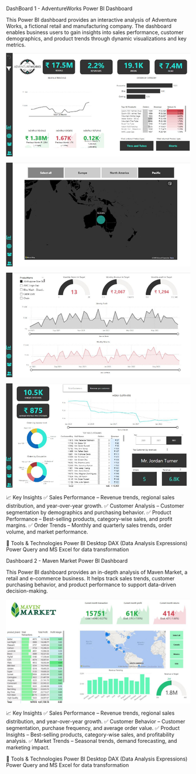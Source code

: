 DashBoard 1 -  AdventureWorks Power BI Dashboard

This Power BI dashboard provides an interactive analysis of Adventure Works, a fictional retail and manufacturing company. The dashboard enables business users to gain insights into sales performance, customer demographics, and product trends through dynamic visualizations and key metrics.

![Dashboard Preview](Preview-1.JPG)

![Dashboard Preview](Preview-2.JPG)

![Dashboard Preview](Preview-3.JPG)

![Dashboard Preview](Preview-4.JPG)

📈 Key Insights
✅ Sales Performance – Revenue trends, regional sales distribution, and year-over-year growth.
✅ Customer Analysis – Customer segmentation by demographics and purchasing behavior.
✅ Product Performance – Best-selling products, category-wise sales, and profit margins.
✅ Order Trends – Monthly and quarterly sales trends, order volume, and market performance.

🔧 Tools & Technologies
Power BI Desktop
DAX (Data Analysis Expressions)
Power Query and MS Excel for data transformation 

Dashboard 2 - Maven Market Power BI Dashboard

This Power BI dashboard provides an in-depth analysis of Maven Market, a retail and e-commerce business. It helps track sales trends, customer purchasing behavior, and product performance to support data-driven decision-making.

![Dashboard Preview](Preview.JPG)

📈 Key Insights
✅ Sales Performance – Revenue trends, regional sales distribution, and year-over-year growth.
✅ Customer Behavior – Customer segmentation, purchase frequency, and average order value.
✅ Product Insights – Best-selling products, category-wise sales, and profitability analysis.
✅ Market Trends – Seasonal trends, demand forecasting, and marketing impact.

🔧 Tools & Technologies
Power BI Desktop
DAX (Data Analysis Expressions)
Power Query and MS Excel for data transformation 

